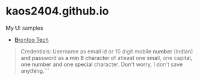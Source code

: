 # kaos2404.github.io
My UI samples

- [Brontoo Tech](brontoo/)

>Credentials: Username as email id or 10 digit mobile number (Indian) and password as a min 8 character of atleast one small, one capital, one number and one special character. Don't worry, I don't save anything.```

